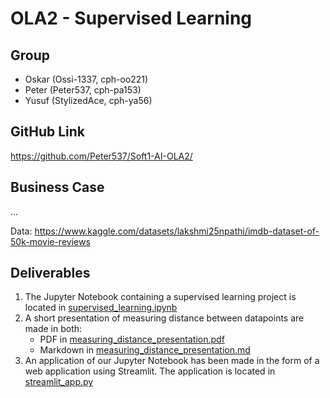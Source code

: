 # OLA2 - Supervised Learning

## Group

- Oskar (Ossi-1337, cph-oo221)
- Peter (Peter537, cph-pa153)
- Yusuf (StylizedAce, cph-ya56)

## GitHub Link

https://github.com/Peter537/Soft1-AI-OLA2/

## Business Case

...

Data: https://www.kaggle.com/datasets/lakshmi25npathi/imdb-dataset-of-50k-movie-reviews

## Deliverables

1. The Jupyter Notebook containing a supervised learning project is located in [supervised_learning.ipynb](./supervised_learning.ipynb)
2. A short presentation of measuring distance between datapoints are made in both:
   - PDF in [measuring_distance_presentation.pdf](./measuring_distance_presentation.pdf)
   - Markdown in [measuring_distance_presentation.md](./measuring_distance_presentation.md)
3. An application of our Jupyter Notebook has been made in the form of a web application using Streamlit. The application is located in [streamlit_app.py](./streamlit_app.py)
